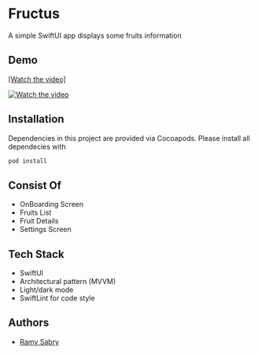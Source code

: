 
# Fructus

A simple SwiftUI app displays some fruits information

## Demo



[[Watch the video]](https://youtu.be/vTqfBY1wZmI)

[![Watch the video](http://i3.ytimg.com/vi/vTqfBY1wZmI/maxresdefault.jpg)](https://youtu.be/vTqfBY1wZmI)

## Installation

Dependencies in this project are provided via Cocoapods. Please install all dependecies with



```bash
pod install
```
    
## Consist Of

- OnBoarding Screen
- Fruits List
- Fruit Details
- Settings Screen

  
## Tech Stack

- SwiftUI
- Architectural pattern (MVVM)
- Light/dark mode
- SwiftLint for code style

  
## Authors

- [Ramy Sabry](https://www.linkedin.com/in/ramy-aiman-sabry-153770117/)

  